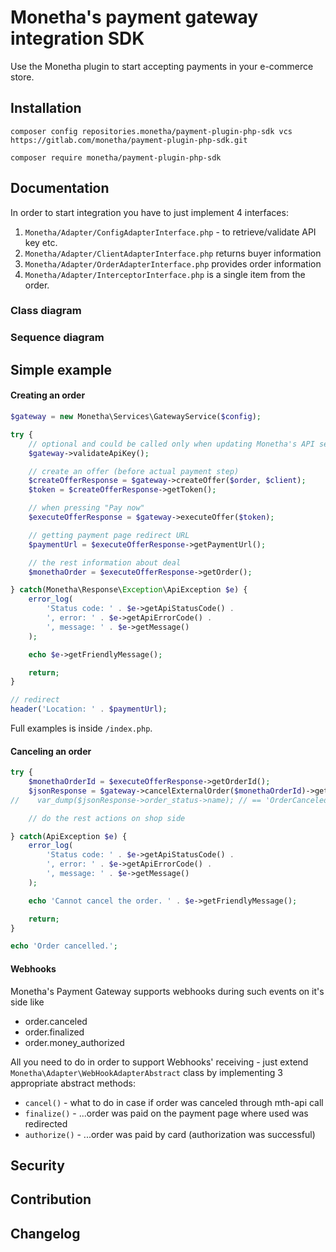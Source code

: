 # Monetha's payment gateway integration SDK

Use the Monetha plugin to start accepting payments in your e-commerce store.

## Installation

```shell
composer config repositories.monetha/payment-plugin-php-sdk vcs https://gitlab.com/monetha/payment-plugin-php-sdk.git
```

```shell
composer require monetha/payment-plugin-php-sdk
```

## Documentation

In order to start integration you have to just implement 4 interfaces:

1. `Monetha/Adapter/ConfigAdapterInterface.php` - to retrieve/validate API key etc.
2. `Monetha/Adapter/ClientAdapterInterface.php` returns buyer information
3. `Monetha/Adapter/OrderAdapterInterface.php` provides order information
4. `Monetha/Adapter/InterceptorInterface.php` is a single item from the order. 

### Class diagram

### Sequence diagram

## Simple example

#### Creating an order

```php
$gateway = new Monetha\Services\GatewayService($config);

try {
    // optional and could be called only when updating Monetha's API settings
    $gateway->validateApiKey();

    // create an offer (before actual payment step)
    $createOfferResponse = $gateway->createOffer($order, $client);
    $token = $createOfferResponse->getToken();

    // when pressing "Pay now"
    $executeOfferResponse = $gateway->executeOffer($token);

    // getting payment page redirect URL
    $paymentUrl = $executeOfferResponse->getPaymentUrl();

    // the rest information about deal
    $monethaOrder = $executeOfferResponse->getOrder();

} catch(Monetha\Response\Exception\ApiException $e) {
    error_log(
        'Status code: ' . $e->getApiStatusCode() .
        ', error: ' . $e->getApiErrorCode() .
        ', message: ' . $e->getMessage()
    );

    echo $e->getFriendlyMessage();

    return;
}

// redirect
header('Location: ' . $paymentUrl);
```

Full examples is inside `/index.php`.

#### Canceling an order
```php
try {
    $monethaOrderId = $executeOfferResponse->getOrderId();
    $jsonResponse = $gateway->cancelExternalOrder($monethaOrderId)->getResponseJson();
//    var_dump($jsonResponse->order_status->name); // == 'OrderCanceled'

    // do the rest actions on shop side

} catch(ApiException $e) {
    error_log(
        'Status code: ' . $e->getApiStatusCode() .
        ', error: ' . $e->getApiErrorCode() .
        ', message: ' . $e->getMessage()
    );

    echo 'Cannot cancel the order. ' . $e->getFriendlyMessage();

    return;
}

echo 'Order cancelled.';
```
#### Webhooks

Monetha's Payment Gateway supports webhooks during such events on it's side like

* order.canceled
* order.finalized
* order.money_authorized

All you need to do in order to support Webhooks' receiving - just extend `Monetha\Adapter\WebHookAdapterAbstract` class by implementing 3 appropriate abstract methods:
* `cancel()` - what to do in case if order was canceled through mth-api call
* `finalize()` - ...order was paid on the payment page where used was redirected
* `authorize()` - ...order was paid by card (authorization was successful)

## Security

## Contribution

## Changelog
